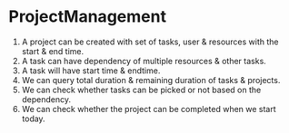# ProjectManagement
1. A project can be created with set of tasks, user & resources with the start & end time.
2. A task can have dependency of multiple resources & other tasks.
3. A task will have start time & endtime.
4. We can query total duration & remaining duration of tasks & projects.
5. We can check whether tasks can be picked or not based on the dependency.
6. We can check whether the project can be completed when we start today.
     
